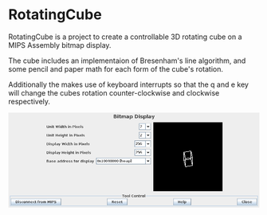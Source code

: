 RotatingCube
============

RotatingCube is a project to create a controllable 3D rotating cube on a MIPS Assembly bitmap display.

The cube includes an implementaion of Bresenham's line algorithm, and some pencil and paper math for each form of the cube's rotation.

Additionally the makes use of keyboard interrupts so that the q and e key will change the cubes rotation counter-clockwise and clockwise respectively.

![screenshot](./Cube.png)
